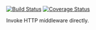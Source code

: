 [![Build Status](https://travis-ci.org/bigeasy/interlocutor.svg?branch=master)](https://travis-ci.org/bigeasy/interlocutor) [![Coverage
Status](https://coveralls.io/repos/bigeasy/interlocutor/badge.svg?branch=master&service=github)](https://coveralls.io/github/bigeasy/interlocutor?branch=master)

Invoke HTTP middleware directly.
